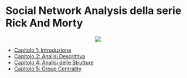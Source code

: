 # Social Network Analysis della serie Rick And Morty
<p align="center">
  <img src="https://github.com/Simone-Scalella/networkxProject/blob/main/img_readme/logo.png">
</p>

- [Capitolo 1: Introduzione](../README.md)
- [Capitolo 2: Analisi Descrittiva](Doc%20Analisi%20Descrittiva/README.md)
- [Capitolo 4: Analisi delle Strutture](Doc%20Analisi%20Strutture/README.md)
- [Capitolo 5: Group Centrality](Doc%20Group%20Centrality/README.md)
